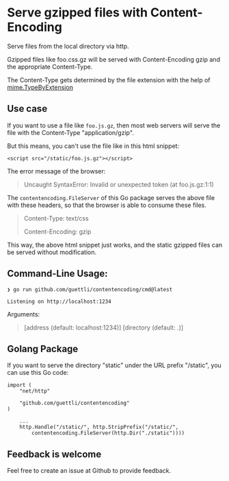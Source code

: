 # Serve gzipped files with Content-Encoding


Serve files from the local directory via http.

Gzipped files like foo.css.gz will be served with Content-Encoding gzip and the
appropriate Content-Type.

The Content-Type gets determined by the file extension with the help of [mime.TypeByExtension](https://pkg.go.dev/mime#TypeByExtension)

## Use case

If you want to use a file like `foo.js.gz`, then most web servers will serve the file with the Content-Type "application/gzip".

But this means, you can't use the file like in this html snippet:

```
<script src="/static/foo.js.gz"></script>
```

The error message of the browser:

> Uncaught SyntaxError: Invalid or unexpected token (at foo.js.gz:1:1)

The `contentencoding.FileServer` of this Go package serves the above file with these headers, so that the browser is able to consume these files.

> Content-Type: text/css
> 
> Content-Encoding: gzip

This way, the above html snippet just works, and the static gzipped files can be served without modification.


## Command-Line Usage:

```
❯ go run github.com/guettli/contentencoding/cmd@latest

Listening on http://localhost:1234
```

Arguments:

> [address (default: localhost:1234)] [directory (default: .)]


## Golang Package

If you want to serve the directory "static" under the URL prefix "/static", you can use this Go code:

```
import (
	"net/http"

	"github.com/guettli/contentencoding"
)

    ...
    http.Handle("/static/", http.StripPrefix("/static/",
        contentencoding.FileServer(http.Dir("./static"))))
```

## Feedback is welcome

Feel free to create an issue at Github to provide feedback.